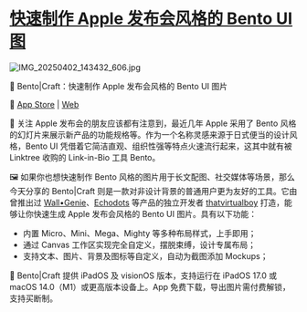 # [快速制作 Apple 发布会风格的 Bento UI 图](https://github.com/jaaleng/jaaleng.github.io/issues/205)

 ![IMG_20250402_143432_606.jpg](https://camo.githubusercontent.com/42602db1633efb7761ca7ad5d4dea0b95b54c89105d1a7c6d26e769742cc5c80/68747470733a2f2f692e3832393235392e78797a2f6170692f6366696c652f41674143416755414178304552364978445141435467466e374e713262707a6542554d737478595f6143714153515157435141432d4d4978472d6d726156656b4e5843746d6d314d515145414177494141336b41417a5945)
 
<!--more-->

 🍱 Bento|Craft：快速制作 Apple 发布会风格的 Bento UI 图片

 🔗 [App Store](https://apps.apple.com/app/id6468541457) | [Web](https://thatvirtualboy.com/bentocraft)
 
 🍎 关注 Apple 发布会的朋友应该都有注意到，最近几年 Apple 采用了 Bento 风格的幻灯片来展示新产品的功能规格等。作为一个名称灵感来源于日式便当的设计风格，Bento UI 凭借着它简洁直观、组织性强等特点火速流行起来，这其中就有被 Linktree 收购的 Link-in-Bio 工具 Bento。

🖼️ 如果你也想快速制作 Bento 风格的图片用于长文配图、社交媒体等场景，那么今天分享的 Bento|Craft 则是一款对非设计背景的普通用户更为友好的工具。它由曾推出过 [Wall•Genie](https://apps.apple.com/app/id6496679681)、[Echodots](https://apps.apple.com/app/id6476985985) 等产品的独立开发者 [thatvirtualboy](https://thatvirtualboy.com/) 打造，能够让你快速生成 Apple 发布会风格的 Bento UI 图片。具有以下功能：

 * 内置 Micro、Mini、Mega、Mighty 等多种布局样式，上手即用；
 * 通过 Canvas 工作区实现完全自定义，摆脱束缚，设计专属布局；
* 支持文本、图片、背景及图标等自定义，自动为截图添加 Mockups；

 🔖 Bento|Craft 提供 iPadOS 及 visionOS 版本，支持运行在 iPadOS 17.0 或 macOS 14.0（M1）或更高版本设备上。App 免费下载，导出图片需付费解锁，支持买断制。